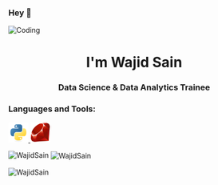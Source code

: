 ### Hey 👋

  <img align=" centre" alt="Coding" width="1000" src="https://drive.google.com/file/d/1c2iToIH9RH4nAn49YFT1ebNOKTMZzVtY/view?usp=sharing">
<h1 align="center">I'm Wajid Sain</h1>
<h3 align="center">Data Science & Data Analytics Trainee</h3>



<h3 align="left">Languages and Tools:</h3>
<p align="left"> <a href="https://www.python.org" target="_blank" rel="noreferrer"> <img src="https://raw.githubusercontent.com/devicons/devicon/master/icons/python/python-original.svg" alt="python" width="40" height="40"/> </a> <a href="https://www.ruby-lang.org/en/" target="_blank" rel="noreferrer"> <img src="https://raw.githubusercontent.com/devicons/devicon/master/icons/ruby/ruby-original.svg" alt="ruby" width="40" height="40"/> </a> </p>

<p><img align="left" src="https://github-readme-stats.vercel.app/api/top-langs?username=WajidSain&show_icons=true&locale=en&layout=compact" alt="WajidSain" /></p>

<p>&nbsp;<img align="center" src="https://github-readme-stats.vercel.app/api?username=WajidSain&show_icons=true&locale=en" alt="WajidSain" /></p>

<p><img align="center" src="https://github-readme-streak-stats.herokuapp.com/?user=WajidSain&" alt="WajidSain" /></p>
